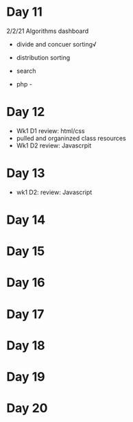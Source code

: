 # Day 11
2/2/21
Algorithms dashboard 
- divide and concuer sorting√
- distribution sorting
- search

- php - 

# Day 12
- Wk1 D1 review: html/css
- pulled and organinzed class resources
- Wk1 D2 review: Javascrpit

# Day 13
- wk1 D2: review: Javascript

# Day 14
# Day 15
# Day 16
# Day 17
# Day 18
# Day 19
# Day 20